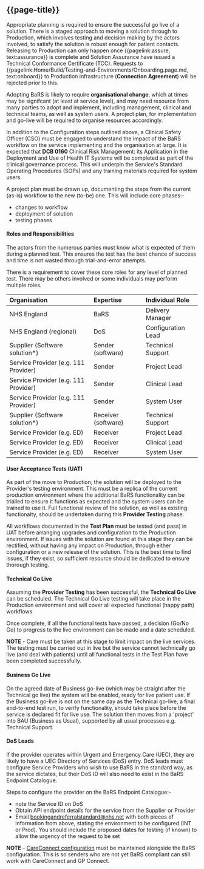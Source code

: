 ## {{page-title}}

Appropriate planning is required to ensure the successful go live of a solution. There is a staged approach to moving a solution through to Production, which involves testing and decision making by the actors involved, to satisfy the solution is robust enough for patient contacts. Releasing to Production can only happen once {{pagelink:assure, text:assurance}} is complete and Solution Assurance have issued a Technical Conformance Certificate (TCC). Requests to {{pagelink:Home/Build/Testing-and-Environments/Onboarding.page.md, text:onboard}} to Production infrastructure (**Connection Agreement**) will be rejected prior to this. 

Adopting BaRS is likely to require **organisational change**, which at times may be signifcant (at least at service level), and may need resource from many parties to adopt and implement, including management, clinical and technical teams, as well as system users. A project plan, for implementation and go-live will be required to organise resources accordingly. 

In addition to the Configuration steps outlined above, a Clinical Safety Officer (CSO) must be engaged to understand the impact of the BaRS workflow on the service implementing and the organisation at large. It is expected that **DCB 0160**  Clinical Risk Management: its Application in the Deployment and Use of Health IT Systems will be completed as part of the clinical governance process. This will underpin the Service's Standard Operating Procedures (SOPs) and any training materials required for system users. 

A project plan must be drawn up, documenting the steps from the current (as-is) workflow to the new (to-be) one. This will include core phases:- 
* changes to workflow
* deployment of solution
* testing phases 

#### Roles and Responsibilities 
The actors from the numerous parties must know what is expected of them during a planned test. This ensures the test has the best chance of success and time is not wasted through trial-and-error attempts.

There is a requirement to cover these core roles for any level of planned test. There may be others involved or some individuals may perform multiple roles.  

|Organisation|Expertise|Individual Role|
|:---|:---|:---|
|NHS England|BaRS|Delivery Manager|
|NHS England (regional)|DoS|Configuration Lead|
|Supplier (Software solution*)|Sender (software)|Technical Support|
|Service Provider (e.g. 111 Provider)|Sender|Project Lead|
|Service Provider (e.g. 111 Provider)|Sender|Clinical Lead|
|Service Provider (e.g. 111 Provider)|Sender|System User|
|Supplier (Software solution*)|Receiver (software)|Technical Support|
|Service Provider (e.g. ED)|Receiver|Project Lead|
|Service Provider (e.g. ED)|Receiver|Clinical Lead|
|Service Provider (e.g. ED)|Receiver|System User|

#### User Acceptance Tests (UAT)
As part of the move to Production, the solution will be deployed to the  Provider's testing environment. This must be a replica of the current production environment where the additional BaRS functionality can be trialled to ensure it functions as expected and the system users can be trained to use it. Full functional review of the solution, as well as existing functionalty, should be undertaken during this **Provider Testing** phase. 

All workflows documented in the **Test Plan** must be tested (and pass) in UAT before arranging upgrades and configuration to the Production environment. If issues with the solution are found at this stage they can be rectified, without having any impact on Production, through either configuration or a new release of the solution. This is the best time to find issues, if they exist, so sufficient resource should be dedicated to ensure thorough testing. 

#### Technical Go Live
Assuming the **Provider Testing** has been successful, the **Technical Go Live** can be scheduled. The Technical Go Live testing will take place in the Production environment and will cover all expected functional (happy path) workflows.

Once complete, if all the functional tests have passed, a decision (Go/No Go) to progress to the live environment can be made and a date scheduled.

**NOTE** - Care must be taken at this stage to limit impact on the live services. The testing must be carried out in live but the service cannot technically go live (and deal with patients) until all functional tests in the Test Plan have been completed successfully. 

#### Business Go Live
On the agreed date of Business go-live (which may be straight after the Technical go live) the system will be enabled, ready for live patient use. If the Business go-live is not on the same day as the Technical go-live, a final end-to-end test run, to verify functionality, should take place before the service is declared fit for live use. The solution then moves from a 'project' into BAU (Business as Usual), supported by all usual processes e.g. Technical Support.

#### DoS Leads
If the provider operates within Urgent and Emergency Care (UEC), they are likely to have a UEC Directory of Services (DoS) entry. DoS leads must configure Service Providers who wish to use BaRS in the standard way, as the service dictates, but their DoS ID will also need to exist in the BaRS Endpoint Catalogue.

Steps to configure the provider on the BaRS Endpoint Catalogue:- 
* note the Service ID on DoS
* Obtain API endpoint details for the service from the Supplier or Provider 
* Email <bookingandreferralstandard@nhs.net> with both pieces of information from above, stating the environment to be configured (INT or Prod). You should include the proposed dates for testing (if known) to allow the urgency of the request to be set

**NOTE** -  [CareConnect configuration](https://developer.nhs.uk/apis/uec-appointments/dep_dosoverview.html) must be maintained alongside the BaRS configuration. This is so senders who are not yet BaRS compliant can still work with CareConnect and GP Connect. 